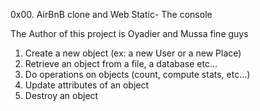0x00. AirBnB clone  and Web Static- The console

The Author of this project is Oyadier and Mussa fine guys

1. Create a new object (ex: a new User or a new Place)
2. Retrieve an object from a file, a database etc…
3. Do operations on objects (count, compute stats, etc…)
4. Update attributes of an object
5. Destroy an object
